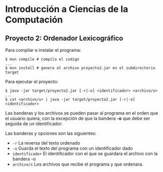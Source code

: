 Introducción a Ciencias de la Computación
=========================================

Proyecto 2: Ordenador Lexicográfico
-------------------------------------------------------
Para compilar e instalar el programa:
```
$ mvn compile # compila el codigo 
...
$ mvn install # genera el archivo proyecto2.jar en el subdirectorio target
```

Para ejecutar el proyecto:
```
$ java -jar target/proyecto2.jar [-r|-o] <identificador> <archivo/s>
...
$ cat <archivo/s> | java -jar target/proyecto2.jar [-r|-o] <identificador> 
```
Las banderas y los archivos se pueden pasar al programa en el orden que el usuario quiera,
con la excepción de que la bandera **-o** que debe ser seguida de un identificador.

Las banderas y opciones son las siguientes:

* `-r` La reversa del texto ordenado
* `-o` Guarda el texto del programa con un identificador dado
* `identificador` El identificador con el que se guardara el archivo con la bandera -o
* `archivo/s` Los archivos que recibe el programa y que ordenara.



